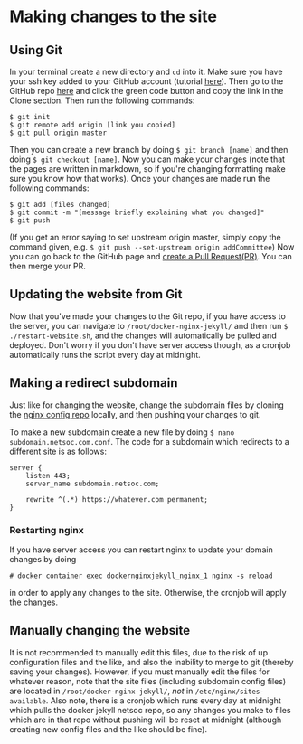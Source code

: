 # Making changes to the site

## Using Git
In your terminal create a new directory and `cd` into it. Make sure you have your ssh key added to your GitHub account 
(tutorial [here](https://docs.github.com/en/authentication/connecting-to-github-with-ssh/generating-a-new-ssh-key-and-adding-it-to-the-ssh-agent)). Then go to the GitHub repo [here](https://github.com/ucdnetsoc/homepage) and click the green code button and copy the link in the Clone section. Then run the following commands:
```
$ git init
$ git remote add origin [link you copied]
$ git pull origin master
```
Then you can create a new branch by doing `$ git branch [name]` and then doing `$ git checkout [name]`.
Now you can make your changes (note that the pages are written in markdown, so if you're changing formatting make sure you know how that works).
Once your changes are made run the following commands:
```
$ git add [files changed]
$ git commit -m "[message briefly explaining what you changed]"
$ git push
```
(If you get an error saying to set upstream origin master, simply copy the command given, e.g. `$ git push --set-upstream origin addCommittee`)
Now you can go back to the GitHub page and [create a Pull Request(PR)](https://docs.github.com/en/pull-requests/collaborating-with-pull-requests/proposing-changes-to-your-work-with-pull-requests/creating-a-pull-request).
You can then merge your PR. 

## Updating the website from Git
Now that you've made your changes to the Git repo, if you have access to the server, you can navigate to `/root/docker-nginx-jekyll/` and then run `$ ./restart-website.sh`, and the changes will automatically be pulled
and deployed. Don't worry if you don't have server access though, as a cronjob automatically runs the script every day at midnight.


## Making a redirect subdomain
Just like for changing the website, change the subdomain files by cloning the [nginx config repo](https://github.com/ucdnetsoc/docker-nginx-jekyll/tree/master/_conf) locally, and then pushing your changes to git.
    
To make a new subdomain create a new file by doing `$ nano subdomain.netsoc.com.conf`. The code for a subdomain which redirects to a different site is as follows:
```
server {
    listen 443;
    server_name subdomain.netsoc.com;

    rewrite ^(.*) https://whatever.com permanent;
}
```

### Restarting nginx
If you have server access you can restart nginx to update your domain changes by doing
```
# docker container exec dockernginxjekyll_nginx_1 nginx -s reload
```
in order to apply any changes to the site. Otherwise, the cronjob will apply the changes.

## Manually changing the website
It is not recommended to manually edit this files, due to the risk of up configuration files and the like, and also the inability to merge to git (thereby saving your changes).
However, if you must manually edit the files for whatever reason, note that the site files (including subdomain config files) are located in `/root/docker-nginx-jekyll/`, *not* in `/etc/nginx/sites-available`.
Also note, there is a cronjob which runs every day at midnight which pulls the docker jekyll netsoc repo, so any changes you make to files which are in that repo without pushing will be reset at midnight (although creating new config files and the like should be fine).
